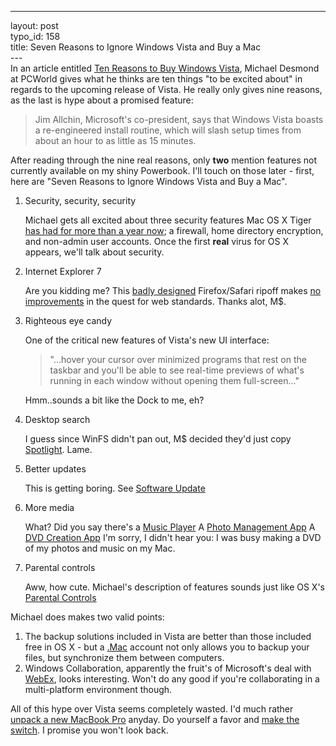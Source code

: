 ------------------------------------------------------------------------

layout: post\
typo\_id: 158\
title: Seven Reasons to Ignore Windows Vista and Buy a Mac\
---\
In an article entitled [Ten Reasons to Buy Windows
Vista](http://news.yahoo.com/news?tmpl=story&u=/ttpcworld/20060210/tc_techtues_pcworld/124642&cid=1740&ncid=1729),
Michael Desmond at PCWorld gives what he thinks are ten things "to be
excited about" in regards to the upcoming release of Vista. He really
only gives nine reasons, as the last is hype about a promised feature:

> Jim Allchin, Microsoft's co-president, says that Windows Vista boasts
> a re-engineered install routine, which will slash setup times from
> about an hour to as little as 15 minutes.

After reading through the nine real reasons, only **two** mention
features not currently available on my shiny Powerbook. I'll touch on
those later - first, here are "Seven Reasons to Ignore Windows Vista and
Buy a Mac".

<ol>
<li>
Security, security, security

Michael gets all excited about three security features Mac OS X Tiger
[has had for more than a year
now](http://www.apple.com/macosx/features/security/); a firewall, home
directory encryption, and non-admin user accounts. Once the first
**real** virus for OS X appears, we'll talk about security.

</li>
<li>
Internet Explorer 7

Are you kidding me? This [badly
designed](http://rentzsch.com/suck/stopStopStopHurtingTheInternet)
Firefox/Safari ripoff makes [no
improvements](http://news.com.com/Next+Explorer+to+fail+Acid+test/2100-1032_3-5813897.html)
in the quest for web standards. Thanks alot, M\$.

</li>
<li>
Righteous eye candy

One of the critical new features of Vista's new UI interface:

> "...hover your cursor over minimized programs that rest on the taskbar
> and you'll be able to see real-time previews of what's running in each
> window without opening them full-screen..."

Hmm..sounds a bit like the Dock to me, eh?

</li>
<li>
Desktop search

I guess since WinFS didn't pan out, M\$ decided they'd just copy
[Spotlight](http://www.apple.com/macosx/features/spotlight/). Lame.

</li>
<li>
Better updates

This is getting boring. See [Software
Update](http://www.apple.com/macosx/upgrade/softwareupdates.html)

</li>
<li>
More media

What? Did you say there's a [Music Player](http://www.itunes.com?) A
[Photo Management App](http://www.apple.com/ilife/iphoto/?) A [DVD
Creation App](http://www.apple.com/ilife/imovie/?) I'm sorry, I didn't
hear you: I was busy making a DVD of my photos and music on my Mac.

</li>
<li>
Parental controls

Aww, how cute. Michael's description of features sounds just like OS X's
[Parental Controls](http://www.apple.com/macosx/features/family/)

</li>
</ol>
Michael does makes two valid points:

1.  The backup solutions included in Vista are better than those
    included free in OS X - but a [.Mac](http://www.mac.com) account not
    only allows you to backup your files, but synchronize them
    between computers.
2.  Windows Collaboration, apparently the fruit's of Microsoft's deal
    with [WebEx](http://www.webex.com), looks interesting. Won't do any
    good if you're collaborating in a multi-platform environment though.

All of this hype over Vista seems completely wasted. I'd much rather
[unpack a new MacBook
Pro](http://flickr.com/photos/andrewescobar/sets/72057594066307201/)
anyday. Do yourself a favor and [make the
switch](http://www.apple.com/switch/). I promise you won't look back.

